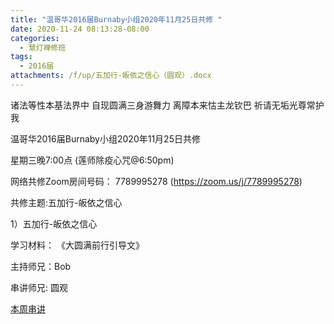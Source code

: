 ```yaml
---
title: "温哥华2016届Burnaby小组2020年11月25日共修 "
date: 2020-11-24 08:13:28-08:00
categories:
  - 慧灯禅修班
tags:
  - 2016届
attachments: /f/up/五加行-皈依之信心（圆观）.docx
---
```

诸法等性本基法界中 自现圆满三身游舞力 离障本来怙主龙钦巴 祈请无垢光尊常护我

温哥华2016届Burnaby小组2020年11月25日共修 

星期三晚7:00点 (莲师除疫心咒@6:50pm)

网络共修Zoom房间号码： 7789995278 (<https://zoom.us/j/7789995278>)

共修主题:五加行-皈依之信心
 

1）五加行-皈依之信心


学习材料：
《大圆满前行引导文》



主持师兄：Bob

串讲师兄: 圆观

[本周串讲](http://huidengchanxiu.net/hdv/f/up/五加行-皈依之信心（圆观）.docx)


